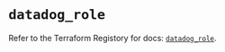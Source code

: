 # `datadog_role`

Refer to the Terraform Registory for docs: [`datadog_role`](https://registry.terraform.io/providers/datadog/datadog/3.29.0/docs/resources/role).
